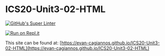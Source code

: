 # ICS20-Unit3-02-HTML
[![GitHub's Super Linter](https://github.com/evan-cagiannos/ICS20-Unit3-02-HTML/workflows/GitHub's%20Super%20Linter/badge.svg)](https://github.com/evan-cagiannos/ICS20-Unit3-02-HTML/actions)

[![Run on Repl.it](https://repl.it/badge/github/evan-cagiannos/ICS20-Unit3-02-HTML)](https://repl.it/github/evan-cagiannos/ICS20-Unit3-02-HTML)

This site can be found at: [https://evan-cagiannos.github.io/ICS20-Unit3-02-HTML](https://evan-cagiannos.github.io/ICS20-Unit3-02-HTML)
